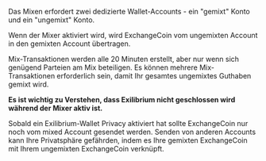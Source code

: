 Das Mixen erfordert zwei dedizierte Wallet-Accounts - ein "gemixt" Konto und ein
"ungemixt" Konto.

Wenn der Mixer aktiviert wird, wird ExchangeCoin vom ungemixten Account
in den gemixten Account übertragen.

Mix-Transaktionen werden alle 20 Minuten erstellt, aber nur wenn sich genügend Parteien
am Mix beteiligen.
Es können mehrere Mix-Transaktionen erforderlich sein, damit Ihr gesamtes ungemixtes Guthaben gemixt wird.

**Es ist wichtig zu Verstehen, dass Exilibrium nicht geschlossen wird während der Mixer aktiv ist.**

Sobald ein Exilibrium-Wallet Privacy aktiviert hat sollte ExchangeCoin nur noch vom
mixed Account gesendet werden.
Senden von anderen Accounts kann Ihre Privatsphäre gefährden, indem es
Ihre gemixten ExchangeCoin mit Ihrem ungemixten ExchangeCoin verknüpft.
